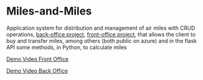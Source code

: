 # Miles-and-Miles
Application system for distribution and management of air miles with CRUD operations, [back-office project](https://cinelairmilesbackoffice2020.azurewebsites.net/), [front-office
project](https://cinelairmilesfrontoffice.azurewebsites.net/), that allows the client to buy and transfer miles, among others (both public on azure) and in the flask API some methods, in Python, to calculate miles

[Demo Video Front Office](https://youtu.be/pr0rqd-GvGQ)

[Demo Video Back Office](https://youtu.be/uU_Nwu5R0fY)
